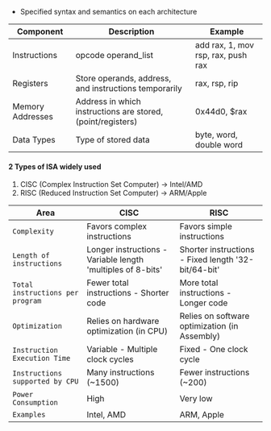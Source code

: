 - Specified syntax and semantics on each architecture

| Component        | Description                                                 | Example                            |
| ---------------- | ----------------------------------------------------------- | ---------------------------------- |
| Instructions     | opcode operand_list                                         | add rax, 1, mov rsp, rax, push rax |
| Registers        | Store operands, address, and instructions temporarily       | rax, rsp, rip                      |
| Memory Addresses | Address in which instructions are stored, (point/registers) | 0x44d0, $rax                       |
| Data Types       | Type of stored data                                         | byte, word, double word            |
#### 2 Types of ISA widely used
1. CISC (Complex Instruction Set Computer) -> Intel/AMD
2. RISC (Reduced Instruction Set Computer) -> ARM/Apple

| Area                             | CISC                                                        | RISC                                                |
| -------------------------------- | ----------------------------------------------------------- | --------------------------------------------------- |
| `Complexity`                     | Favors complex instructions                                 | Favors simple instructions                          |
| `Length of instructions`         | Longer instructions - Variable length 'multiples of 8-bits' | Shorter instructions - Fixed length '32-bit/64-bit' |
| `Total instructions per program` | Fewer total instructions - Shorter code                     | More total instructions - Longer code               |
| `Optimization`                   | Relies on hardware optimization (in CPU)                    | Relies on software optimization (in Assembly)       |
| `Instruction Execution Time`     | Variable - Multiple clock cycles                            | Fixed - One clock cycle                             |
| `Instructions supported by CPU`  | Many instructions (~1500)                                   | Fewer instructions (~200)                           |
| `Power Consumption`              | High                                                        | Very low                                            |
| `Examples`                       | Intel, AMD                                                  | ARM, Apple                                          |
